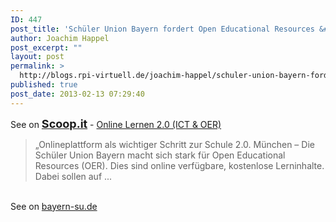 ```yaml
---
ID: 447
post_title: 'Schüler Union Bayern fordert Open Educational Resources &#8230;'
author: Joachim Happel
post_excerpt: ""
layout: post
permalink: >
  http://blogs.rpi-virtuell.de/joachim-happel/schuler-union-bayern-fordert-open-educational-resources/
published: true
post_date: 2013-02-13 07:29:40
---
```

See on <a style='font-weight: bold;font-size: 18px' href='http://www.scoop.it/t/online-lernen-2-0/p/3996761949/schuler-union-bayern-fordert-open-educational-resources'>Scoop.it</a> - <a href='http://www.scoop.it/t/online-lernen-2-0'>Online Lernen 2.0 (ICT &amp; OER)</a><br /><blockquote> &bdquo;Onlineplattform als wichtiger Schritt zur Schule 2.0. M&uuml;nchen &ndash; Die Sch&uuml;ler Union Bayern macht sich stark f&uuml;r Open Educational Resources (OER). Dies sind online verf&uuml;gbare, kostenlose Lerninhalte. Dabei sollen auf ...</blockquote><br />See on <a href='http://bayern-su.de/?p=348'>bayern-su.de</a>